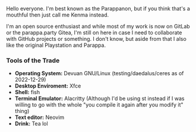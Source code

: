Hello everyone.
I'm best known as the Parappanon, but if you think that's a mouthful then just call me Kenma instead.

I'm an open source enthusiast and while most of my work is now on GitLab or the parappa.party Gitea, I'm still on here in case I need to collaborate with GitHub projects or something.
I don't know, but aside from that I also like the original Playstation and Parappa.

### Tools of the Trade
- **Operating System:** Devuan GNU/Linux (testing/daedalus/ceres as of 2022-12-29)
- **Desktop Enviroment:** Xfce
- **Shell:** fish
- **Terminal Emulator:** Alacritty (Although I'd be using st instead if I was willing to go with the whole "you compile it again after you modify it" thing)
- **Text editor:** Neovim
- **Drink:** Tea lol
